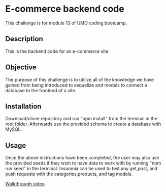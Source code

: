# E-commerce backend code

This challenge is for module 13 of UMO coding bootcamp.

## Description

This is the backend code for an e-commerce site.

## Objective

The purpose of this challenge is to utilize all of the knowledge we have gained from being introduced to sequelize and models to connect a database to the frontend of a site.

## Installation

Download/clone repository and run "npm install" from the terminal in the root folder. Afterwards use the provided schema to create a database with MySQL.

## Usage

Once the above instructions have been completed, the user may also use the provided seeds if they wish to have data to work with by running "npm run seed" in the terminal. Insomnia can be used to test any get,post, and push requests with the categories,products, and tag models.

[Walkthrough video](https://drive.google.com/file/d/1V-a0df490LbBTixgizrmQdt6cn-Z3bbj/view)
